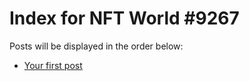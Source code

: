 # Index for NFT World #9267
Posts will be displayed in the order below:

- [Your first post](./001-first.md)

